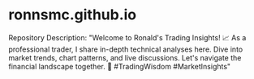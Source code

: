 # ronnsmc.github.io
Repository Description: "Welcome to Ronald's Trading Insights! 📈 As a professional trader, I share in-depth technical analyses here. Dive into market trends, chart patterns, and live discussions. Let's navigate the financial landscape together. 🚀 #TradingWisdom #MarketInsights"
